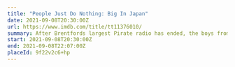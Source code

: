 ```yaml
---
title: "People Just Do Nothing: Big In Japan"
date: 2021-09-08T20:30:00Z
url: https://www.imdb.com/title/tt11376010/
summary: After Brentfords largest Pirate radio has ended, the boys from Kurupt FM find their way to Japan on a epic adventure in search of fortune and fame.
start: 2021-09-08T20:30:00Z
end: 2021-09-08T22:07:00Z
placeId: 9f22v2c6+hp
---
```

